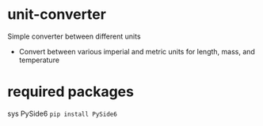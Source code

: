 # unit-converter
Simple converter between different units
* Convert between various imperial and metric units for length, mass, and temperature

# required packages
sys
PySide6 `pip install PySide6`
